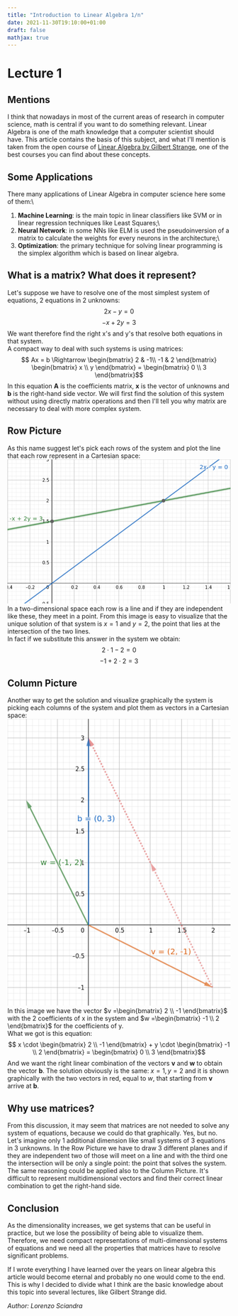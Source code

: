 ```yaml
---
title: "Introduction to Linear Algebra 1/n"
date: 2021-11-30T19:10:00+01:00
draft: false
mathjax: true
---
```

# Lecture 1
## Mentions
I think that nowadays in most of the current areas of research in computer science, math is central if you want to do something relevant. Linear Algebra is one of the math knowledge that a computer scientist should have. This article contains the basis of this subject, and what I'll mention is taken from the open course of [Linear Algebra by Gilbert Strange](https://ocw.mit.edu/courses/mathematics/18-06-linear-algebra-spring-2010/index.htm), one of the best courses you can find about these concepts.

## Some Applications
There many applications of Linear Algebra in computer science here some of them:\
1. **Machine Learning**: is the main topic in linear classifiers like SVM or in linear regression techniques like Least Squares;\
2. **Neural Network**: in some NNs like ELM is used the pseudoinversion of a matrix to calculate the weights for every neurons in the architecture;\
3. **Optimization**: the primary technique for solving linear programming is the simplex algorithm which is based on linear algebra.

## What is a matrix? What does it represent?
Let's suppose we have to resolve one of the most simplest system of equations, 2 equations in 2 unknowns:
$$2x - y = 0$$ 
$$-x + 2y = 3$$
We want therefore find the right x's and y's that resolve both equations in that system.\
A compact way to deal with such systems is using matrices:
$$ Ax = b \Rightarrow
\begin{bmatrix}
 2 & -1\\
-1 & 2
\end{bmatrix}
\begin{bmatrix}
x \\ 
y 
\end{bmatrix} = \begin{bmatrix}
0 \\
3 
\end{bmatrix}$$
In this equation **A** is the coefficients matrix, **x** is the vector of unknowns and **b** is the right-hand side vector.
We will first find the solution of this system without using directly matrix operations and then I'll tell you why matrix are necessary to deal with more complex system.

## Row Picture
As this name suggest let's pick each rows of the system and plot the line that each row represent in a Cartesian space:\
![alt text](./images/Lorenzo/firstPost/RowPicture.png "RowPicture")
In a two-dimensional space each row is a line and if they are independent like these, they meet in a point.
From this image is easy to visualize that the unique solution of that system is $x=1$ and $y=2$, the point that lies at the intersection of the two lines.\
In fact if we substitute this answer in the system we obtain:
$$2\cdot1 -2 = 0$$
$$-1 + 2 \cdot 2 = 3$$

## Column Picture
Another way to get the solution and visualize graphically the system is picking each columns of the system and plot them as vectors in a Cartesian space:\
![alt text](./images/Lorenzo/firstPost/ColumnPicture.png "ColumnPicture")\
In this image we have the vector $v =\begin{bmatrix} 2 \\ -1 \end{bmatrix}$ with the 2 coefficients of x in the system and $w =\begin{bmatrix} -1 \\ 2 \end{bmatrix}$ for the coefficients of y.\
What we got is this equation:\
$$ x \cdot \begin{bmatrix} 2 \\ -1 \end{bmatrix} + y \cdot \begin{bmatrix} -1 \\ 2 \end{bmatrix} = \begin{bmatrix} 0 \\ 3 \end{bmatrix}$$
And we want the right linear combination of the vectors **v** and **w** to obtain the vector **b**. The solution obviously is the same: $x=1, y=2$ and it is shown graphically with the two vectors in red, equal to *w*, that starting from **v** arrive at **b**.

## Why use matrices?
From this discussion, it may seem that matrices are not needed to solve any system of equations, because we could do that graphically. Yes, but no. Let's imagine only 1 additional dimension like small systems of 3 equations in 3 unknowns. In the Row Picture we have to draw 3 different planes and if they are independent two of those will meet on a line and with the third one the intersection will be only a single point: the point that solves the system.\
The same reasoning could be applied also to the Column Picture. It's difficult to represent multidimensional vectors and find their correct linear combination to get the right-hand side. 

## Conclusion
As the dimensionality increases, we get systems that can be useful in practice, but we lose the possibility of being able to visualize them. Therefore, we need compact representations of multi-dimensional systems of equations and we need all the properties that matrices have to resolve significant problems.


If I wrote everything I have learned over the years on linear algebra this article would become eternal and probably no one would come to the end. This is why I decided to divide what I think are the basic knowledge about this topic into several lectures, like Gilbert Strange did.

*Author: Lorenzo Sciandra*